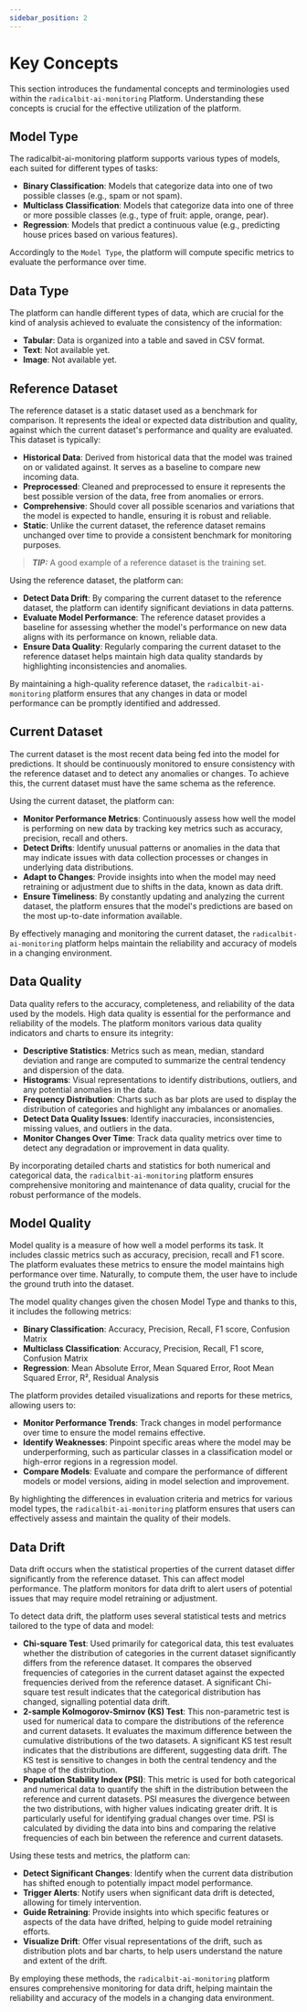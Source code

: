 ```yaml
---
sidebar_position: 2
---
```


# Key Concepts

This section introduces the fundamental concepts and terminologies used within the `radicalbit-ai-monitoring` Platform. Understanding these concepts is crucial for the effective utilization of the platform.

## Model Type

The radicalbit-ai-monitoring platform supports various types of models, each suited for different types of tasks:

- **Binary Classification**: Models that categorize data into one of two possible classes (e.g., spam or not spam).
- **Multiclass Classification**: Models that categorize data into one of three or more possible classes (e.g., type of fruit: apple, orange, pear).
- **Regression**: Models that predict a continuous value (e.g., predicting house prices based on various features).

Accordingly to the `Model Type`, the platform will compute specific metrics to evaluate the performance over time.

## Data Type

The platform can handle different types of data, which are crucial for the kind of analysis achieved to evaluate the consistency of the information:

* **Tabular**: Data is organized into a table and saved in CSV format.
* **Text**: Not available yet.
* **Image**: Not available yet.

## Reference Dataset

The reference dataset is a static dataset used as a benchmark for comparison. It represents the ideal or expected data distribution and quality, against which the current dataset's performance and quality are evaluated. This dataset is typically:

- **Historical Data**: Derived from historical data that the model was trained on or validated against. It serves as a baseline to compare new incoming data.
- **Preprocessed**: Cleaned and preprocessed to ensure it represents the best possible version of the data, free from anomalies or errors.
- **Comprehensive**: Should cover all possible scenarios and variations that the model is expected to handle, ensuring it is robust and reliable.
- **Static**: Unlike the current dataset, the reference dataset remains unchanged over time to provide a consistent benchmark for monitoring purposes.

> **_TIP:_** A good example of a reference dataset is the training set.

Using the reference dataset, the platform can:

* **Detect Data Drift**: By comparing the current dataset to the reference dataset, the platform can identify significant deviations in data patterns.
* **Evaluate Model Performance**: The reference dataset provides a baseline for assessing whether the model's performance on new data aligns with its performance on known, reliable data.
* **Ensure Data Quality**: Regularly comparing the current dataset to the reference dataset helps maintain high data quality standards by highlighting inconsistencies and anomalies.

By maintaining a high-quality reference dataset, the `radicalbit-ai-monitoring` platform ensures that any changes in data or model performance can be promptly identified and addressed.

##  Current Dataset

The current dataset is the most recent data being fed into the model for predictions. It should be continuously monitored to ensure consistency with the reference dataset and to detect any anomalies or changes. To achieve this, the current dataset must have the same schema as the reference.

Using the current dataset, the platform can:

- **Monitor Performance Metrics**: Continuously assess how well the model is performing on new data by tracking key metrics such as accuracy, precision, recall and others.
- **Detect Drifts**: Identify unusual patterns or anomalies in the data that may indicate issues with data collection processes or changes in underlying data distributions.
- **Adapt to Changes**: Provide insights into when the model may need retraining or adjustment due to shifts in the data, known as data drift.
- **Ensure Timeliness**: By constantly updating and analyzing the current dataset, the platform ensures that the model's predictions are based on the most up-to-date information available.

By effectively managing and monitoring the current dataset, the `radicalbit-ai-monitoring` platform helps maintain the reliability and accuracy of models in a changing environment.

## Data Quality

Data quality refers to the accuracy, completeness, and reliability of the data used by the models. High data quality is essential for the performance and reliability of the models. The platform monitors various data quality indicators and charts to ensure its integrity:

- **Descriptive Statistics**: Metrics such as mean, median, standard deviation and range are computed to summarize the central tendency and dispersion of the data.
- **Histograms**: Visual representations to identify distributions, outliers, and any potential anomalies in the data.
- **Frequency Distribution**: Charts such as bar plots are used to display the distribution of categories and highlight any imbalances or anomalies.
- **Detect Data Quality Issues**: Identify inaccuracies, inconsistencies, missing values, and outliers in the data.
- **Monitor Changes Over Time**: Track data quality metrics over time to detect any degradation or improvement in data quality.

By incorporating detailed charts and statistics for both numerical and categorical data, the `radicalbit-ai-monitoring` platform ensures comprehensive monitoring and maintenance of data quality, crucial for the robust performance of the models.

## Model Quality

Model quality is a measure of how well a model performs its task. It includes classic metrics such as accuracy, precision, recall and F1 score. The platform evaluates these metrics to ensure the model maintains high performance over time. Naturally, to compute them, the user have to include the ground truth into the dataset.

The model quality changes given the chosen Model Type and thanks to this, it includes the following metrics:

- **Binary Classification**: Accuracy, Precision, Recall, F1 score, Confusion Matrix
- **Multiclass Classification**: Accuracy, Precision, Recall, F1 score, Confusion Matrix
- **Regression**: Mean Absolute Error, Mean Squared Error, Root Mean Squared Error, R², Residual Analysis

The platform provides detailed visualizations and reports for these metrics, allowing users to:

- **Monitor Performance Trends**: Track changes in model performance over time to ensure the model remains effective.
- **Identify Weaknesses**: Pinpoint specific areas where the model may be underperforming, such as particular classes in a classification model or high-error regions in a regression model.
- **Compare Models**: Evaluate and compare the performance of different models or model versions, aiding in model selection and improvement.

By highlighting the differences in evaluation criteria and metrics for various model types, the `radicalbit-ai-monitoring` platform ensures that users can effectively assess and maintain the quality of their models.

## Data Drift

Data drift occurs when the statistical properties of the current dataset differ significantly from the reference dataset. This can affect model performance. The platform monitors for data drift to alert users of potential issues that may require model retraining or adjustment. 

To detect data drift, the platform uses several statistical tests and metrics tailored to the type of data and model:

- **Chi-square Test**: Used primarily for categorical data, this test evaluates whether the distribution of categories in the current dataset significantly differs from the reference dataset. It compares the observed frequencies of categories in the current dataset against the expected frequencies derived from the reference dataset. A significant Chi-square test result indicates that the categorical distribution has changed, signalling potential data drift.
- **2-sample Kolmogorov-Smirnov (KS) Test**: This non-parametric test is used for numerical data to compare the distributions of the reference and current datasets. It evaluates the maximum difference between the cumulative distributions of the two datasets. A significant KS test result indicates that the distributions are different, suggesting data drift. The KS test is sensitive to changes in both the central tendency and the shape of the distribution.
- **Population Stability Index (PSI)**: This metric is used for both categorical and numerical data to quantify the shift in the distribution between the reference and current datasets. PSI measures the divergence between the two distributions, with higher values indicating greater drift. It is particularly useful for identifying gradual changes over time. PSI is calculated by dividing the data into bins and comparing the relative frequencies of each bin between the reference and current datasets.

Using these tests and metrics, the platform can:

- **Detect Significant Changes**: Identify when the current data distribution has shifted enough to potentially impact model performance.
- **Trigger Alerts**: Notify users when significant data drift is detected, allowing for timely intervention.
- **Guide Retraining**: Provide insights into which specific features or aspects of the data have drifted, helping to guide model retraining efforts.
- **Visualize Drift**: Offer visual representations of the drift, such as distribution plots and bar charts, to help users understand the nature and extent of the drift.

By employing these methods, the `radicalbit-ai-monitoring` platform ensures comprehensive monitoring for data drift, helping maintain the reliability and accuracy of the models in a changing data environment.